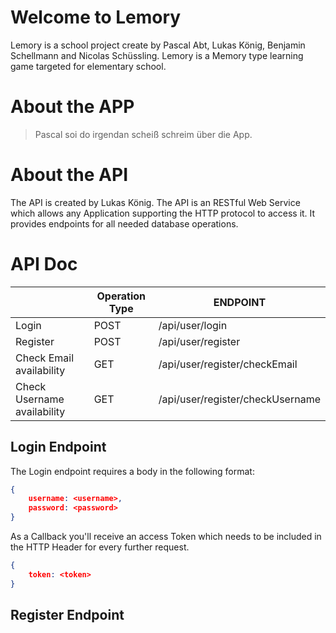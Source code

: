 # Welcome to Lemory

Lemory is a school project create by Pascal Abt, Lukas König, Benjamin Schellmann and Nicolas Schüssling. Lemory is a Memory type learning game targeted for elementary school. 


# About the APP

  >Pascal soi do irgendan scheiß schreim über die App.

# About the API

The API is created by Lukas König. The API is an RESTful Web Service which allows any Application supporting the HTTP protocol to access it. It provides endpoints for all needed database operations.

# API Doc

|                |Operation Type   |ENDPOINT
|----------------|-----------------|---------|
|Login           |POST             |/api/user/login
|Register		 |POST	 		   |/api/user/register
|Check Email availability| GET | /api/user/register/checkEmail
|Check Username availability| GET | /api/user/register/checkUsername

## Login Endpoint

The Login endpoint requires a body in the following format:
```JSON
{
	username: <username>,
	password: <password>
}
```

As a Callback you'll receive an access Token which needs to be included in the HTTP Header for every further request.

```JSON
{
	token: <token>
}
```
## Register Endpoint
